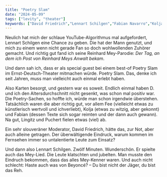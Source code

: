 ```yaml
---
title: "Poetry Slam"
date: "2024-05-09"
tags: ["levity", "theater"]
keywords: ["David Friedrich","Lennart Schilgen","Fabian Navarro","Kolja Fach"]
---
```

Neulich hat mich der schlaue YouTube-Algorithmus mal aufgefordert, Lennart Schilgen eine Chance zu geben. Die hat der Mann genutzt, und mich zu einem wenn nicht gerade Fan so doch wohlwollenden Zuhörer gemacht. Und richtig gut fand ich seine Reinhard Mey-Parodie: <i>Der Tag, an dem ich Post von Reinhard Meys Anwalt bekam</i>.

Und dann sah ich, dass er als special guest bei einem best-of Poetry Slam im Ernst-Deutsch-Theater mitmachen würde. Poetry Slam. Das, denke ich seit Jahren, muss man vielleicht auch einmal erlebt haben.

Also Karten besorgt, und gestern war es soweit. Endlich einmal haben D. und ich den Altersdurchschnitt nicht gesenkt, was schon mal positiv war. Die Poetry-Sachen, so hoffte ich, würde man schon irgendwie überstehen. Tatsächlich waren die aber richtig gut, vor allem Fee (vielleicht etwas zu künstlerisch wertvoll und ichverliebt), Kolja (etwas zu witzig, aber gekonnt) und Fabian (dessen Texte sich sogar reimten und der dann auch gewann). Na gut, Lingitz und Puchert fielen etwas (viel) ab.

Ein sehr slouveräner Moderator, David Friedrich, hätte das, zur Not, aber auch alleine getragen. Der überwältigende Eindruck, warum kommen im Fernsehen immer so untalentierte Leute zum Einsatz?

Und dann also Lennart Schilgen. Zwölf Minuten. Wunderschön. Er spielte auch das Mey-Lied. Die Leute klatschten und jubelten. Man musste den Eindruch bekommen, dass das alles Mey-Kenner waren. Und auch nicht schlecht: Haste auch was von Beyoncé? – Du bist nicht der Jäger, du bist das Reh.
